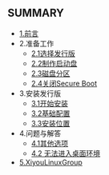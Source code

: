 ## SUMMARY
* [1.前言](prepage.md)
* 2.准备工作
    * [2.1选择发行版](Dead_work/choose_distribution.md)
    * [2.2制作启动盘](Dead_work/make_U-boot_disk.md)
    * [2.3磁盘分区](Dead_work/disk_partition.md)
    * [2.4关闭Secure Boot](Dead_work/turn_off_secure_boot.md)
* 3.安装发行版
    * [3.1开始安装](Installation/start_installation.md)
    * [3.2基础配置](Installation/basic_configuration.md)
    * [3.3安装位置](Installation/installation_position.md)
* 4.问题与解答
    * [4.1其他选项](Questions/other_options.md)
    * [4.2 无法进入桌面环境](Questions/out_of_desktop.md)
* [5.XiyouLinuxGroup](XiyouLinuxGroup/XiyouLinuxGroup.md)
